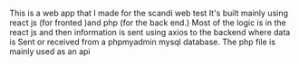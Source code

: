 This is a web app that I made for the scandi web test
It's built mainly using react js (for fronted )and php (for the back end.)
Most of the logic is in the react js and then information is sent using axios to the backend where data is
Sent or received from a phpmyadmin mysql database. 
The php file is mainly used as an api
